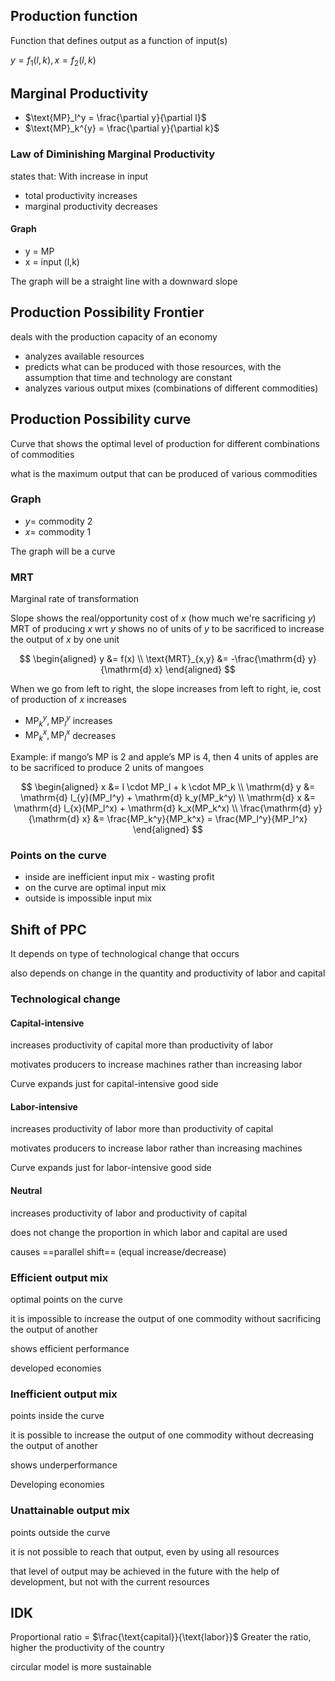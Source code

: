 ## Production function

Function that defines output as a function of input(s)

$y = f_1(l, k), x = f_2(l, k)$

## Marginal Productivity

- $\text{MP}_l^y = \frac{\partial y}{\partial l}$
- $\text{MP}_k^{y} = \frac{\partial y}{\partial k}$

### Law of Diminishing Marginal Productivity

states that:
With increase in input

- total productivity increases
- marginal productivity decreases

#### Graph

- y = MP
- x = input (l,k)

The graph will be a straight line with a downward slope

## Production Possibility Frontier

deals with the production capacity of an economy

- analyzes available resources
- predicts what can be produced with those resources, with the assumption that time and technology are constant
- analyzes various output mixes (combinations of different commodities)

## Production Possibility curve

Curve that shows the optimal level of production for different combinations of commodities

what is the maximum output that can be produced of various commodities

### Graph

- $y =$ commodity 2
- $x =$ commodity 1

The graph will be a curve

### MRT

Marginal rate of transformation

Slope shows the real/opportunity cost of $x$ (how much we're sacrificing $y$)
MRT of producing $x$ wrt $y$ shows no of units of $y$ to be sacrificed to increase the output of $x$ by one unit

$$
\begin{aligned}
y &= f(x) \\
\text{MRT}_{x,y} &= -\frac{\mathrm{d} y}{\mathrm{d} x}
\end{aligned}
$$

When we go from left to right, the slope increases from left to right, ie, cost of production of $x$ increases

- $\text{MP}_k^y, \text{MP}_l^y$ increases
- $\text{MP}_k^x, \text{MP}_l^x$ decreases

Example: if mango’s MP is 2 and apple’s MP is 4, then 4 units of apples are to be sacrificed to produce 2 units of mangoes

$$
\begin{aligned}
x &= l \cdot MP_l + k \cdot MP_k \\
\mathrm{d} y &= \mathrm{d} l_{y}(MP_l^y) + \mathrm{d} k_y(MP_k^y) \\
\mathrm{d} x &= \mathrm{d} l_{x}(MP_l^x) + \mathrm{d} k_x(MP_k^x) \\
\frac{\mathrm{d} y}{\mathrm{d} x} &= \frac{MP_k^y}{MP_k^x} = \frac{MP_l^y}{MP_l^x}
\end{aligned}
$$

### Points on the curve

- inside are inefficient input mix - wasting profit
- on the curve are optimal input mix
- outside is impossible input mix

## Shift of PPC

It depends on type of technological change that occurs

also depends on change in the quantity and productivity of labor and capital

### Technological change

#### Capital-intensive

increases productivity of capital more than productivity of labor

motivates producers to increase machines rather than increasing  labor

Curve expands just for capital-intensive good side

#### Labor-intensive

increases productivity of labor more than productivity of capital

motivates producers to increase labor rather than increasing machines

Curve expands just for labor-intensive good side

#### Neutral

increases productivity of labor and productivity of capital

does not change the proportion in which labor and capital are used

causes ==parallel shift== (equal increase/decrease)

### Efficient output mix

optimal points on the curve

it is impossible to increase the output of one commodity without sacrificing the output of another

shows efficient performance

developed economies

### Inefficient output mix

points inside the curve

it is possible to increase the output of one commodity without decreasing the output of another

shows underperformance

Developing economies

### Unattainable output mix

points outside the curve

it is not possible to reach that output, even by using all resources

that level of output may be achieved in the future with the help of development, but not with the current resources

## IDK

Proportional ratio = $\frac{\text{capital}}{\text{labor}}$
Greater the ratio, higher the productivity of the country

circular model is more sustainable
